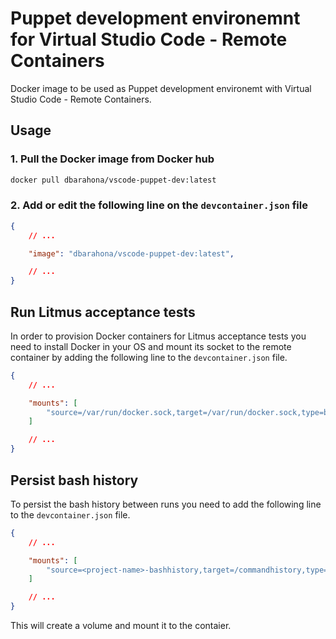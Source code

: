 # Puppet development environemnt for Virtual Studio Code - Remote Containers

Docker image to be used as Puppet development environemt with Virtual Studio Code - Remote Containers.

## Usage

### 1. Pull the Docker image from Docker hub

```bash
docker pull dbarahona/vscode-puppet-dev:latest
```

### 2. Add or edit the following line on the `devcontainer.json` file

```json
{
    // ...

	"image": "dbarahona/vscode-puppet-dev:latest",

    // ...
}
```

## Run Litmus acceptance tests

In order to provision Docker containers for Litmus acceptance tests you need to install Docker in your OS and mount its socket to the remote container
by adding the following line to the `devcontainer.json` file.

```json
{
    // ...

	"mounts": [
		"source=/var/run/docker.sock,target=/var/run/docker.sock,type=bind"
	]

    // ...
}
```

## Persist bash history

To persist the bash history between runs you need to add the following line to the `devcontainer.json` file.

```json
{
    // ...

	"mounts": [
		"source=<project-name>-bashhistory,target=/commandhistory,type=volume"
	]

    // ...
}
```

This will create a volume and mount it to the contaier.
